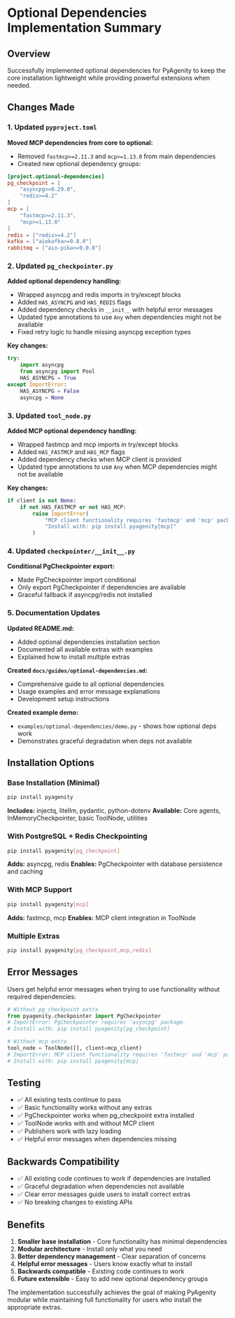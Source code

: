 # Optional Dependencies Implementation Summary

## Overview

Successfully implemented optional dependencies for PyAgenity to keep the core installation lightweight while providing powerful extensions when needed.

## Changes Made

### 1. Updated `pyproject.toml`

**Moved MCP dependencies from core to optional:**
- Removed `fastmcp>=2.11.3` and `mcp>=1.13.0` from main dependencies
- Created new optional dependency groups:

```toml
[project.optional-dependencies]
pg_checkpoint = [
    "asyncpg>=0.29.0",
    "redis>=4.2"
]
mcp = [
    "fastmcp>=2.11.3",
    "mcp>=1.13.0"
]
redis = ["redis>=4.2"]
kafka = ["aiokafka>=0.8.0"]
rabbitmq = ["aio-pika>=9.0.0"]
```

### 2. Updated `pg_checkpointer.py`

**Added optional dependency handling:**
- Wrapped asyncpg and redis imports in try/except blocks
- Added `HAS_ASYNCPG` and `HAS_REDIS` flags
- Added dependency checks in `__init__` with helpful error messages
- Updated type annotations to use `Any` when dependencies might not be available
- Fixed retry logic to handle missing asyncpg exception types

**Key changes:**
```python
try:
    import asyncpg
    from asyncpg import Pool
    HAS_ASYNCPG = True
except ImportError:
    HAS_ASYNCPG = False
    asyncpg = None
```

### 3. Updated `tool_node.py`

**Added MCP optional dependency handling:**
- Wrapped fastmcp and mcp imports in try/except blocks
- Added `HAS_FASTMCP` and `HAS_MCP` flags
- Added dependency checks when MCP client is provided
- Updated type annotations to use `Any` when MCP dependencies might not be available

**Key changes:**
```python
if client is not None:
    if not HAS_FASTMCP or not HAS_MCP:
        raise ImportError(
            "MCP client functionality requires 'fastmcp' and 'mcp' packages. "
            "Install with: pip install pyagenity[mcp]"
        )
```

### 4. Updated `checkpointer/__init__.py`

**Conditional PgCheckpointer export:**
- Made PgCheckpointer import conditional
- Only export PgCheckpointer if dependencies are available
- Graceful fallback if asyncpg/redis not installed

### 5. Documentation Updates

**Updated README.md:**
- Added optional dependencies installation section
- Documented all available extras with examples
- Explained how to install multiple extras

**Created `docs/guides/optional-dependencies.md`:**
- Comprehensive guide to all optional dependencies
- Usage examples and error message explanations
- Development setup instructions

**Created example demo:**
- `examples/optional-dependencies/demo.py` - shows how optional deps work
- Demonstrates graceful degradation when deps not available

## Installation Options

### Base Installation (Minimal)
```bash
pip install pyagenity
```
**Includes:** injectq, litellm, pydantic, python-dotenv
**Available:** Core agents, InMemoryCheckpointer, basic ToolNode, utilities

### With PostgreSQL + Redis Checkpointing
```bash
pip install pyagenity[pg_checkpoint]
```
**Adds:** asyncpg, redis
**Enables:** PgCheckpointer with database persistence and caching

### With MCP Support
```bash
pip install pyagenity[mcp]
```
**Adds:** fastmcp, mcp
**Enables:** MCP client integration in ToolNode

### Multiple Extras
```bash
pip install pyagenity[pg_checkpoint,mcp,redis]
```

## Error Messages

Users get helpful error messages when trying to use functionality without required dependencies:

```python
# Without pg_checkpoint extra
from pyagenity.checkpointer import PgCheckpointer
# ImportError: PgCheckpointer requires 'asyncpg' package.
# Install with: pip install pyagenity[pg_checkpoint]

# Without mcp extra
tool_node = ToolNode([], client=mcp_client)
# ImportError: MCP client functionality requires 'fastmcp' and 'mcp' packages.
# Install with: pip install pyagenity[mcp]
```

## Testing

- ✅ All existing tests continue to pass
- ✅ Basic functionality works without any extras
- ✅ PgCheckpointer works when pg_checkpoint extra installed
- ✅ ToolNode works with and without MCP client
- ✅ Publishers work with lazy loading
- ✅ Helpful error messages when dependencies missing

## Backwards Compatibility

- ✅ All existing code continues to work if dependencies are installed
- ✅ Graceful degradation when dependencies not available
- ✅ Clear error messages guide users to install correct extras
- ✅ No breaking changes to existing APIs

## Benefits

1. **Smaller base installation** - Core functionality has minimal dependencies
2. **Modular architecture** - Install only what you need
3. **Better dependency management** - Clear separation of concerns
4. **Helpful error messages** - Users know exactly what to install
5. **Backwards compatible** - Existing code continues to work
6. **Future extensible** - Easy to add new optional dependency groups

The implementation successfully achieves the goal of making PyAgenity modular while maintaining full functionality for users who install the appropriate extras.
